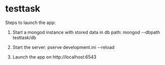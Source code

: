 # testtask

Steps to launch the app:

1. Start a mongod instance with stored data in db path:
  mongod --dbpath testtask/db

2. Start the server:
  pserve development.ini --reload

3. Launch the app on http://localhost:6543
